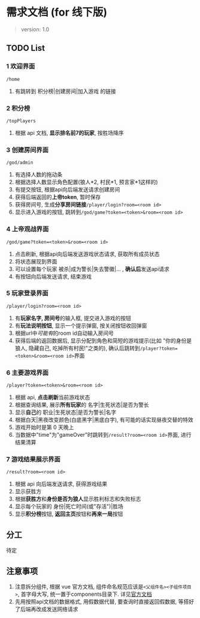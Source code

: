 
# 需求文档 (for 线下版)

> version: 1.0

## TODO List

### 1 欢迎界面

`/home`

1. 有跳转到 积分榜|创建房间|加入游戏 的链接

### 2 积分榜

`/topPlayers`

1. 根据 api 文档, **显示排名前7的玩家**, 按胜场降序

### 3 创建房间界面

`/god/admin`

1. 有选择人数的拖动条
2. 根据选择人数显示角色配置(狼人\*2, 村民\*1, 预言家\*1这样的)
3. 有提交按钮, 根据api向后端发送请求创建房间
4. 获得后端返回的**上帝token**, 暂时保存
5. 获得房间号, 生成**分享房间链接**`/player/login?room=<room id>`
6. 显示进入游戏的按钮, 跳转到`/god/game?token=<token>&room=<room id>`

### 4 上帝观战界面

`/god/game?token=<token>&room=<room id>`

1. 点击刷新, 根据api向后端发送游戏状态请求, 获取所有成员状态
2. 将状态展现到界面
3. 可以设置每个玩家 被杀|成为警长|失去警徽|... , **确认后**发送api请求
4. 有按钮向后端发送请求, 结束游戏

### 5 玩家登录界面

`/player/login?room=<room id>`

1. 有**玩家名字, 房间号**的输入框, 提交进入游戏的按钮
2. 有**玩法说明按钮**, 显示一个提示弹窗, 按关闭按钮收回弹窗
3. 根据url中*可能有*的room id自动输入房间号
4. 获得后端的返回数据后, 显示分配到角色和简短的游戏提示(比如 "你的身份是狼人, 隐藏自己, 吃掉所有村民!"之类的), 确认后跳转到`/player?token=<token>&room=<room id>`界面

### 6 主要游戏界面

`/player?token=<token>&room=<room id>`

1. 根据 api, **点击刷新**当前游戏状态
2. 根据查询结果, 展示**所有玩家**的 名字|生死状态|是否为警长
3. 显示**自己**的 职业|生死状态|是否为警长|名字
4. 根据白天|黑夜改变颜色(白底黑字|黑底白字), 有可能的话实现昼夜交替的特效
5. 游戏开始时是第 0 天晚上
6. 当数据中"time"为"gameOver"时跳转到`/result?room=<room id>`界面, 进行结果清算

### 7 游戏结果展示界面

`/result?room=<room id>`

1. 根据 api 向后端发送请求, 获得游戏结果
2. 显示获胜方
3. 根据**获胜方**和**身份是否为狼人**显示胜利标志和失败标志
4. 显示每个玩家的 身份|死亡时间(或"存活")|胜场
5. 显示**积分榜**按钮, **返回主页**按钮和**再来一局**按钮

## 分工

待定

## 注意事项

1. 注意拆分组件, 根据 vue 官方文档, 组件命名规范应该是`<父组件名><子组件项目>`, 首字母大写, 统一置于components目录下. 详见[官方文档](https://cn.vuejs.org/v2/style-guide/#%E7%B4%A7%E5%AF%86%E8%80%A6%E5%90%88%E7%9A%84%E7%BB%84%E4%BB%B6%E5%90%8D%E5%BC%BA%E7%83%88%E6%8E%A8%E8%8D%90)
2. 先用按照api文档的数据格式, 用假数据代替, 要查询时直接返回假数据, 等搭好了后端再改成发送网络请求